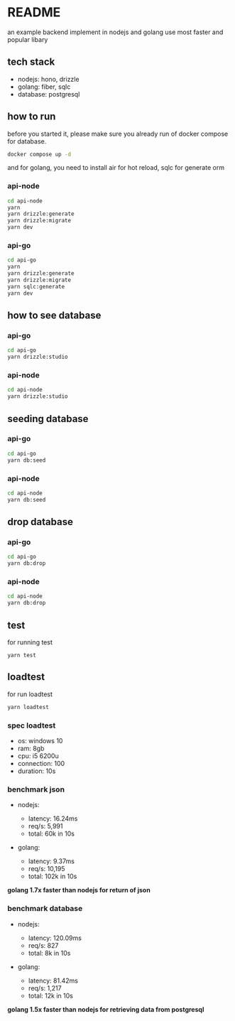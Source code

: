 # README

an example backend implement in nodejs and golang use most faster and popular libary

## tech stack

-  nodejs: hono, drizzle
-  golang: fiber, sqlc
-  database: postgresql

## how to run

before you started it, please make sure you already run of docker compose for database.

```bash
docker compose up -d
```

and for golang, you need to install air for hot reload, sqlc for generate orm

### api-node

```bash
cd api-node
yarn
yarn drizzle:generate
yarn drizzle:migrate
yarn dev
```

### api-go

```bash
cd api-go
yarn
yarn drizzle:generate
yarn drizzle:migrate
yarn sqlc:generate
yarn dev
```

## how to see database

### api-go

```bash
cd api-go
yarn drizzle:studio
```

### api-node

```bash
cd api-node
yarn drizzle:studio
```

## seeding database

### api-go
```bash
cd api-go
yarn db:seed
```

### api-node
```bash
cd api-node
yarn db:seed
```

## drop database

### api-go
```bash
cd api-go
yarn db:drop
```

### api-node
```bash
cd api-node
yarn db:drop
```

## test

for running test
```
yarn test
```

## loadtest

for run loadtest
```bash
yarn loadtest
```

### spec loadtest

- os: windows 10
- ram: 8gb
- cpu: i5 6200u
- connection: 100
- duration: 10s

### benchmark json

- nodejs: 
    - latency: 16.24ms
    - req/s: 5,991
    - total: 60k in 10s

- golang:   
    - latency: 9.37ms
    - req/s: 10,195
    - total: 102k in 10s

**golang 1.7x faster than nodejs for return of json**

### benchmark database

- nodejs: 
    - latency: 120.09ms
    - req/s: 827
    - total: 8k in 10s

- golang:   
    - latency: 81.42ms
    - req/s: 1,217
    - total: 12k in 10s

**golang 1.5x faster than nodejs for retrieving data from postgresql**